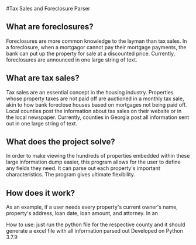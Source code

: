 #Tax Sales and Foreclosure Parser

## What are foreclosures?

Foreclosures are more common knowledge to the layman than tax sales. In a foreclosure, when a mortgagor cannot pay their mortgage payments, the bank can put up the property for sale at a discounted price. Currently, foreclosures are announced in one large string of text.

## What are tax sales?

Tax sales are an essential concept in the housing industry. Properties whose property taxes are not paid off are auctioned in a monthly tax sale,
akin to how bank foreclose houses based on mortgages not being paid off. Local counties post the information about tax sales on their website or in the 
local newspaper. Currently, counties in Georgia post all information sent out in one large string of text.

## What does the project solve?

In order to make viewing the hundreds of properties embedded within these large information dump easier, this program allows for the user to define any fields they need. It can parse out each property's important characteristics. The program gives ultimate flexibility.

## How does it work?

As an example, if a user needs every property's current owner's name, property's address, loan date, loan amount, and attorney. In an 


How to use: just run the python file for the respective county and it should generate a excel file with all information parsed out
Developed on Python 3.7.9
